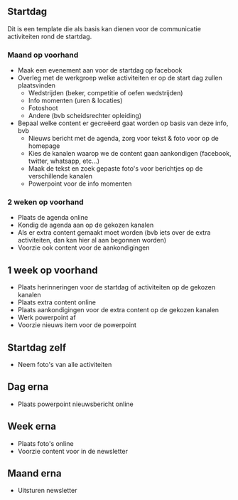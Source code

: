 ## Startdag

Dit is een template die als basis kan dienen voor de communicatie activiteiten rond de startdag.

### Maand op voorhand

* Maak een evenement aan voor de startdag op facebook
* Overleg met de werkgroep welke activiteiten er op de start dag zullen plaatsvinden
  - Wedstrijden (beker, competitie of oefen wedstrijden)
  - Info momenten (uren & locaties)
  - Fotoshoot
  - Andere (bvb scheidsrechter opleiding)
* Bepaal welke content er gecreëerd gaat worden op basis van deze info, bvb
  - Nieuws bericht met de agenda, zorg voor tekst & foto voor op de homepage
  - Kies de kanalen waarop we de content gaan aankondigen (facebook, twitter, whatsapp, etc...)
  - Maak de tekst en zoek gepaste foto's voor berichtjes op de verschillende kanalen
  - Powerpoint voor de info momenten
  
### 2 weken op voorhand

* Plaats de agenda online
* Kondig de agenda aan op de gekozen kanalen
* Als er extra content gemaakt moet worden (bvb iets over de extra activiteiten, dan kan hier al aan begonnen worden)
* Voorzie ook content voor de aankondigingen

## 1 week op voorhand

* Plaats herinneringen voor de startdag of activiteiten op de gekozen kanalen
* Plaats extra content online
* Plaats aankondigingen voor de extra content op de gekozen kanalen
* Werk powerpoint af
* Voorzie nieuws item voor de powerpoint

## Startdag zelf

* Neem foto's van alle activiteiten

## Dag erna

* Plaats powerpoint nieuwsbericht online

## Week erna

* Plaats foto's online
* Voorzie content voor in de newsletter

## Maand erna

* Uitsturen newsletter
